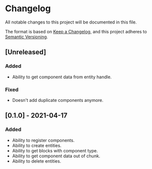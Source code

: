# Changelog

All notable changes to this project will be documented in this file.

The format is based on [Keep a Changelog](https://keepachangelog.com/en/1.0.0/),
and this project adheres to [Semantic Versioning](https://semver.org/spec/v2.0.0.html).

## [Unreleased]

### Added

- Ability to get component data from entity handle.

### Fixed

- Doesn't add duplicate components anymore.

## [0.1.0] - 2021-04-17

### Added

- Ability to register components.
- Ability to create entities.
- Ability to get blocks with component type.
- Ability to get component data out of chunk.
- Ability to delete entities.
